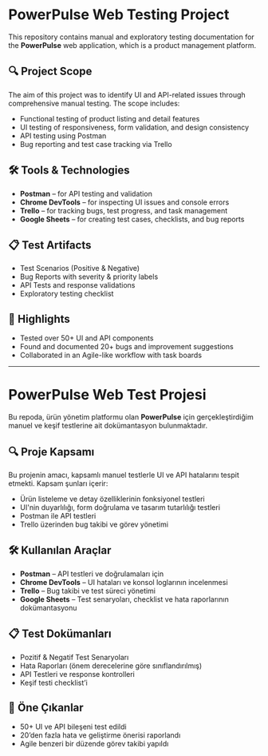 # PowerPulse Web Testing Project

This repository contains manual and exploratory testing documentation for the **PowerPulse** web application, which is a product management platform.

## 🔍 Project Scope
The aim of this project was to identify UI and API-related issues through comprehensive manual testing. The scope includes:

- Functional testing of product listing and detail features
- UI testing of responsiveness, form validation, and design consistency
- API testing using Postman
- Bug reporting and test case tracking via Trello

## 🛠 Tools & Technologies
- **Postman** – for API testing and validation
- **Chrome DevTools** – for inspecting UI issues and console errors
- **Trello** – for tracking bugs, test progress, and task management
- **Google Sheets** – for creating test cases, checklists, and bug reports

## 📋 Test Artifacts
- Test Scenarios (Positive & Negative)
- Bug Reports with severity & priority labels
- API Tests and response validations
- Exploratory testing checklist

## 📌 Highlights
- Tested over 50+ UI and API components
- Found and documented 20+ bugs and improvement suggestions
- Collaborated in an Agile-like workflow with task boards

---

# PowerPulse Web Test Projesi

Bu repoda, ürün yönetim platformu olan **PowerPulse** için gerçekleştirdiğim manuel ve keşif testlerine ait dokümantasyon bulunmaktadır.

## 🔍 Proje Kapsamı
Bu projenin amacı, kapsamlı manuel testlerle UI ve API hatalarını tespit etmekti. Kapsam şunları içerir:

- Ürün listeleme ve detay özelliklerinin fonksiyonel testleri
- UI'nin duyarlılığı, form doğrulama ve tasarım tutarlılığı testleri
- Postman ile API testleri
- Trello üzerinden bug takibi ve görev yönetimi

## 🛠 Kullanılan Araçlar
- **Postman** – API testleri ve doğrulamaları için
- **Chrome DevTools** – UI hataları ve konsol loglarının incelenmesi
- **Trello** – Bug takibi ve test süreci yönetimi
- **Google Sheets** – Test senaryoları, checklist ve hata raporlarının dokümantasyonu

## 📋 Test Dokümanları
- Pozitif & Negatif Test Senaryoları
- Hata Raporları (önem derecelerine göre sınıflandırılmış)
- API Testleri ve response kontrolleri
- Keşif testi checklist’i

## 📌 Öne Çıkanlar
- 50+ UI ve API bileşeni test edildi  
- 20’den fazla hata ve geliştirme önerisi raporlandı  
- Agile benzeri bir düzende görev takibi yapıldı  
